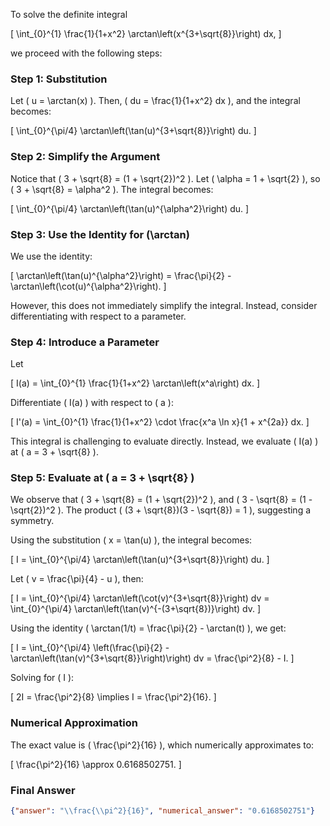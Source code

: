 To solve the definite integral 

\[
\int_{0}^{1} \frac{1}{1+x^2} \arctan\left(x^{3+\sqrt{8}}\right) dx,
\]

we proceed with the following steps:

### Step 1: Substitution
Let \( u = \arctan(x) \). Then, \( du = \frac{1}{1+x^2} dx \), and the integral becomes:

\[
\int_{0}^{\pi/4} \arctan\left(\tan(u)^{3+\sqrt{8}}\right) du.
\]

### Step 2: Simplify the Argument
Notice that \( 3 + \sqrt{8} = (1 + \sqrt{2})^2 \). Let \( \alpha = 1 + \sqrt{2} \), so \( 3 + \sqrt{8} = \alpha^2 \). The integral becomes:

\[
\int_{0}^{\pi/4} \arctan\left(\tan(u)^{\alpha^2}\right) du.
\]

### Step 3: Use the Identity for \(\arctan\)
We use the identity:

\[
\arctan\left(\tan(u)^{\alpha^2}\right) = \frac{\pi}{2} - \arctan\left(\cot(u)^{\alpha^2}\right).
\]

However, this does not immediately simplify the integral. Instead, consider differentiating with respect to a parameter.

### Step 4: Introduce a Parameter
Let 

\[
I(a) = \int_{0}^{1} \frac{1}{1+x^2} \arctan\left(x^a\right) dx.
\]

Differentiate \( I(a) \) with respect to \( a \):

\[
I'(a) = \int_{0}^{1} \frac{1}{1+x^2} \cdot \frac{x^a \ln x}{1 + x^{2a}} dx.
\]

This integral is challenging to evaluate directly. Instead, we evaluate \( I(a) \) at \( a = 3 + \sqrt{8} \).

### Step 5: Evaluate at \( a = 3 + \sqrt{8} \)
We observe that \( 3 + \sqrt{8} = (1 + \sqrt{2})^2 \), and \( 3 - \sqrt{8} = (1 - \sqrt{2})^2 \). The product \( (3 + \sqrt{8})(3 - \sqrt{8}) = 1 \), suggesting a symmetry.

Using the substitution \( x = \tan(u) \), the integral becomes:

\[
I = \int_{0}^{\pi/4} \arctan\left(\tan(u)^{3+\sqrt{8}}\right) du.
\]

Let \( v = \frac{\pi}{4} - u \), then:

\[
I = \int_{0}^{\pi/4} \arctan\left(\cot(v)^{3+\sqrt{8}}\right) dv = \int_{0}^{\pi/4} \arctan\left(\tan(v)^{-(3+\sqrt{8})}\right) dv.
\]

Using the identity \( \arctan(1/t) = \frac{\pi}{2} - \arctan(t) \), we get:

\[
I = \int_{0}^{\pi/4} \left(\frac{\pi}{2} - \arctan\left(\tan(v)^{3+\sqrt{8}}\right)\right) dv = \frac{\pi^2}{8} - I.
\]

Solving for \( I \):

\[
2I = \frac{\pi^2}{8} \implies I = \frac{\pi^2}{16}.
\]

### Numerical Approximation
The exact value is \( \frac{\pi^2}{16} \), which numerically approximates to:

\[
\frac{\pi^2}{16} \approx 0.6168502751.
\]

### Final Answer
```json
{"answer": "\\frac{\\pi^2}{16}", "numerical_answer": "0.6168502751"}
```